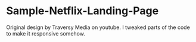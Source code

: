 # Sample-Netflix-Landing-Page
Original design by Traversy Media on youtube. I tweaked parts of the code to make it responsive somehow. 
